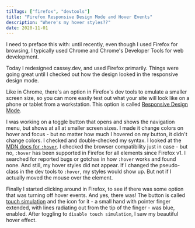 ```yaml
---
tilTags: ["firefox", "devtools"]
title: "Firefox Responsive Design Mode and Hover Events"
description: "Where's my hover styles??"
date: 2020-11-01
---
```


I need to preface this with: until recently, even though I used Firefox for browsing, I typically used Chrome and Chrome's Developer Tools for web development. 

Today I redesigned cassey.dev, and used Firefox primarily. Things were going great until I checked out how the design looked in the responsive design mode. 

Like in Chrome, there's an option in Firefox's dev tools to emulate a smaller screen size, so you can more easily test out what your site will look like on a phone or tablet from a workstation. This option is called [Responsive Design Mode](https://developer.mozilla.org/en-US/docs/Tools/Responsive_Design_Mode).

I was working on a toggle button that opens and shows the navigation menu, but shows at all at smaller screen sizes. I made it change colors on hover and focus - but no matter how much I hovered on my button, it didn't change colors. I checked and double-checked my syntax. I looked at the [MDN docs for `:hover`](https://developer.mozilla.org/en-US/docs/Web/CSS/:hover). I checked the browser compatibility just in case - but no, `:hover` has been supported in Firefox for all elements since Firefox v1. I searched for reported bugs or gotchas in how `:hover` works and found none. And still, my hover styles did not appear. If I changed the pseudo-class in the dev tools to `:hover`, my styles would show up. But not if I actually moved the mouse over the element.

Finally I started clicking around in Firefox, to see if there was some option that was turning off hover events. And yes, there was! The button is called [touch simulation](https://developer.mozilla.org/en-US/docs/Tools/Responsive_Design_Mode#Toggling_touch_event_simulation) and the icon for it - a small hand with pointer finger extended, with lines radiating out from the tip of the finger - was blue, enabled. After toggling to `disable touch simulation`, I saw my beautiful hover effect.



